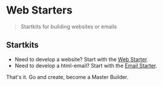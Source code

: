 # Web Starters

> Startkits for building websites or emails


## Startkits
- Need to develop a website? Start with the [Web Starter](web-starter/).
- Need to develop a html-email? Start with the [Email Starter](email-starter/).

That's it. Go and create, become a Master Builder.
